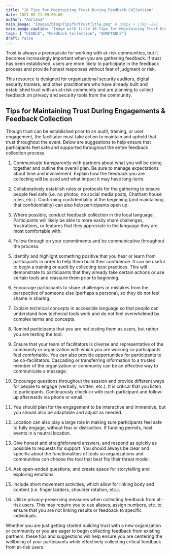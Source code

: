 ```yaml
---
title: "16 Tips for Maintaining Trust During Feedback Collection"
date: 2021-05-21 09:00:00
author: "Adriana"
main_image: "images/blog/TipsforTrustTitle.png" # 342px × 178p ~2x1
main_image_caption: "Image with title 16 Tips for Maintaining Trust During Feedback Collection"
tags: [ "USABLE", "Feedback Collection", "ADOPTABLE"]
draft: false
---
```


Trust is always a prerequisite for working with at-risk communities, but it becomes increasingly important when you are gathering feedback. If trust has been established, users are more likely to participate in the feedback process and provide honest responses without fear of judgment or risk.

This resource is designed for organizational security auditors, digital security trainers, and other practitioners who have already built and established trust with an at-risk community and are planning to collect feedback on privacy and security tools from the community.

## Tips for Maintaining Trust During Engagements & Feedback Collection

Though trust can be established prior to an audit, training, or user engagement, the facilitator must take action to maintain and uphold that trust throughout the event. Below are suggestions to help ensure that participants feel safe and supported throughout the entire feedback collection process.

1. Communicate transparently with partners about what you will be doing together and outline the overall plan. Be sure to manage expectations about time and involvement. Explain how the feedback you are collecting will be used and what impact it may have long-term.

2. Collaboratively establish rules or protocols for the gathering to ensure people feel safe (i.e. no photos, no social media posts, Chatham house rules, etc.). Confirming confidentiality at the beginning (and maintaining that confidentiality) can also help participants open up.

3. Where possible, conduct feedback collection in the local language. Participants will likely be able to more easily share challenges, frustrations, or features that they appreciate in the language they are most comfortable with.

4. Follow through on your commitments and be communicative throughout the process.

5. Identify and highlight something positive that you hear or learn from participants in order to help them build their confidence. It can be useful to begin a training or audit by collecting best practices. This will demonstrate to participants that they already take certain actions or use certain tools and reassure them prior to beginning.

6. Encourage participants to share challenges or mistakes from the perspective of someone else (perhaps a persona), so they do not feel shame in sharing.

7. Explain technical concepts in accessible language so that people can understand how technical tools work and do not feel overwhelmed by complex terms and concepts.

8. Remind participants that you are not testing them as users, but rather you are testing the tool.

9. Ensure that your team of facilitators is diverse and representative of the community or organization with which you are working so participants feel comfortable. You can also provide opportunities for participants to be co-facilitators. Cascading or transferring information to a trusted member of the organization or community can be an effective way to communicate a message.

10. Encourage questions throughout the session and provide different ways for people to engage (verbally, written, etc.). It is critical that you listen to participants. Continuously check-in with each participant and follow-up afterwards via phone or email.

11. You should plan for the engagement to be interactive and immersive, but you should also be adaptable and adjust as needed.

12. Location can also play a large role in making sure participants feel safe to fully engage, without fear or distraction. If funding permits, host events in a neutral location.

13. Give honest and straightforward answers, and respond as quickly as possible to requests for support. You should always be clear and specific about the functionalities of tools so organizations and communities can choose the tool that best fits their threat model.

14. Ask open-ended questions, and create space for storytelling and exploring emotions.

15. Include short movement activities, which allow for linking body and content (i.e. finger ladders, shoulder rotation, etc.).

16. Utilize privacy-preserving measures when collecting feedback from at-risk users. This may require you to use aliases, assign numbers, etc. to ensure that you are not linking results or feedback to specific individuals.

Whether you are just getting started building trust with a new organization or community or you are eager to begin collecting feedback from existing partners, these tips and suggestions will help ensure you are centering the wellbeing of your participants while effectively collecting critical feedback from at-risk users.
